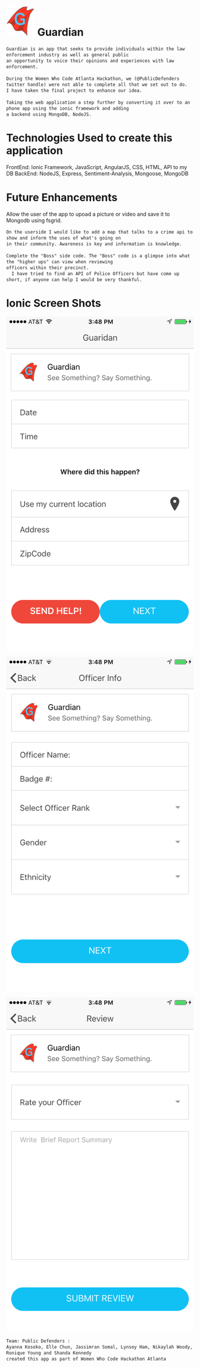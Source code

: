 



  <h1><img src="img/Guardian_Logo-2.png"></img>  Guardian </h1>


    Guardian is an app that seeks to provide individuals within the law enforcement industry as well as general public 
    an opportunity to voice their opinions and experiences with law enforcement.

    During the Women Who Code Atlanta Hackathon, we (@PublicDefenders twitter handle) were not able to complete all that we set out to do.
    I have taken the final project to enhance our idea.

    Taking the web application a step further by converting it over to an phone app using the ionic framework and adding 
    a backend using MongoDB, NodeJS.
    
   <h1>Technologies Used to create this application</h1>
    FrontEnd: Ionic Framework, JavaScript, AngularJS, CSS, HTML, API to my DB
    BackEnd: NodeJS, Express, Sentiment-Analysis, Mongoose, MongoDB

   <h1>Future Enhancements</h1>
    Allow the user of the app to upoad a picture or video and save it to Mongodb using fsgrid.

    On the userside I would like to add a map that talks to a crime api to show and inform the uses of what's going on 
    in their community. Awareness is key and information is knowledge.

    Complete the "Boss" side code. The "Boss" code is a glimpse into what the "higher ups" can view when reviewing 
    officers within their precinct.
      I have tried to find an API of Police Officers but have come up short, if anyone can help I would be very thankful.
       
  
  # Ionic Screen Shots
   <img src="img/homePage.PNG">
   
   <img src="img/officerInfo.PNG"></img>
  
   <img src="img/review.PNG"></img>
  

    Team: Public Defenders :
    Ayanna Kosoko, Elle Chun, Jassimran Somal, Lynsey Ham, Nikaylah Woody, Ronique Young and Shanda Kennedy 
    created this app as part of Women Who Code Hackathon Atlanta
